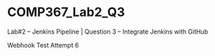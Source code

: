 # COMP367_Lab2_Q3
Lab#2 – Jenkins Pipeline | Question 3 – Integrate Jenkins with GitHub

Webhook Test Attempt 6

